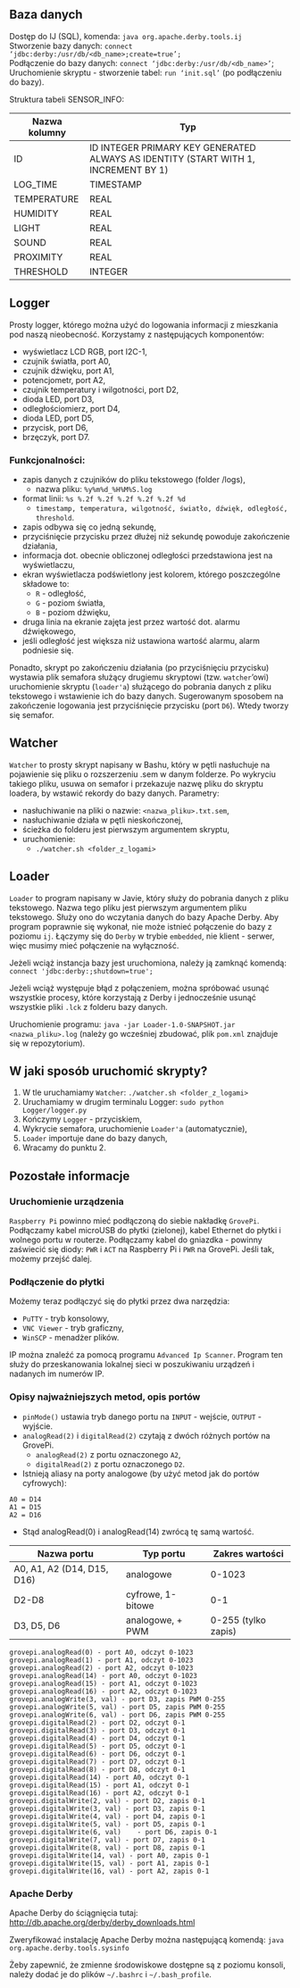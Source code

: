 ## Baza danych

Dostęp do IJ (SQL), komenda: `java org.apache.derby.tools.ij`  
Stworzenie bazy danych: `connect ‘jdbc:derby:/usr/db/<db_name>;create=true’;`  
Podłączenie do bazy danych: `connect ‘jdbc:derby:/usr/db/<db_name>’`;  
Uruchomienie skryptu - stworzenie tabel: `run ‘init.sql’` (po podłączeniu do bazy).

Struktura tabeli SENSOR_INFO:

Nazwa kolumny | Typ
--- | ---
ID | ID INTEGER PRIMARY KEY GENERATED ALWAYS AS IDENTITY (START WITH 1, INCREMENT BY 1)
LOG_TIME | TIMESTAMP
TEMPERATURE | REAL
HUMIDITY | REAL
LIGHT | REAL
SOUND | REAL
PROXIMITY | REAL
THRESHOLD | INTEGER

## Logger

Prosty logger, którego można użyć do logowania informacji z mieszkania pod naszą nieobecność. Korzystamy z następujących komponentów:
- wyświetlacz LCD RGB, port I2C-1,
- czujnik światła, port A0,
- czujnik dźwięku, port A1,
- potencjometr,	port A2,
- czujnik temperatury i wilgotności, port D2,
- dioda LED, port D3,
- odległościomierz,	port D4,
- dioda LED, port D5,
- przycisk, port D6,
- brzęczyk, port D7.

### Funkcjonalności:

- zapis danych z czujników do pliku tekstowego (folder /logs),
  - nazwa pliku: `%y%m%d_%H%M%S.log`
- format linii: `%s %.2f %.2f %.2f %.2f %.2f %d`
  - `timestamp, temperatura, wilgotność, światło, dźwięk, odległość, threshold`.
- zapis odbywa się co jedną sekundę,
- przyciśnięcie przycisku przez dłużej niż sekundę powoduje zakończenie działania,
- informacja dot. obecnie obliczonej odległości przedstawiona jest na wyświetlaczu,
- ekran wyświetlacza podświetlony jest kolorem, którego poszczególne składowe to:
  - `R` - odległość,
  - `G` - poziom światła,
  - `B` - poziom dźwięku,
- druga linia na ekranie zajęta jest przez wartość dot. alarmu dźwiękowego,
- jeśli odległość jest większa niż ustawiona wartość alarmu, alarm podniesie się.

Ponadto, skrypt po zakończeniu działania (po przyciśnięciu przycisku) wystawia plik semafora służący drugiemu skryptowi (tzw. `watcher`’owi) uruchomienie skryptu (`loader'a`) służącego do pobrania danych z pliku tekstowego i wstawienie ich do bazy danych. Sugerowanym sposobem na zakończenie logowania jest przyciśnięcie przycisku (port `D6`). Wtedy tworzy się semafor.

## Watcher

`Watcher` to prosty skrypt napisany w Bashu, który w pętli nasłuchuje na pojawienie się pliku o rozszerzeniu .sem w danym folderze. Po wykryciu takiego pliku, usuwa on semafor i przekazuje nazwę pliku do skryptu loadera, by wstawić rekordy do bazy danych. Parametry:
- nasłuchiwanie na pliki o nazwie: `<nazwa_pliku>.txt.sem`,
- nasłuchiwanie działa w pętli nieskończonej,
- ścieżka do folderu jest pierwszym argumentem skryptu,
- uruchomienie: 
  - `./watcher.sh <folder_z_logami>`

## Loader

`Loader` to program napisany w Javie, który służy do pobrania danych z pliku tekstowego. Nazwa tego pliku jest pierwszym argumentem pliku tekstowego. Służy ono do wczytania danych do bazy Apache Derby. Aby program poprawnie się wykonał, nie może istnieć połączenie do bazy z poziomu `ij`. Łączymy się do `Derby` w trybie `embedded`, nie klient - serwer, więc musimy mieć połączenie na wyłączność. 

Jeżeli wciąż instancja bazy jest uruchomiona, należy ją zamknąć komendą: `connect 'jdbc:derby:;shutdown=true';`

Jeżeli wciąż występuje błąd z połączeniem, można spróbować usunąć wszystkie procesy, które korzystają z Derby i jednocześnie usunąć wszystkie pliki `.lck` z folderu bazy danych.

Uruchomienie programu: `java -jar Loader-1.0-SNAPSHOT.jar <nazwa_pliku>.log` (należy go wcześniej zbudować, plik `pom.xml` znajduje się w repozytorium).

## W jaki sposób uruchomić skrypty?

1. W tle uruchamiamy `Watcher`: `./watcher.sh <folder_z_logami>`
2. Uruchamiamy w drugim terminalu Logger: `sudo python Logger/logger.py`
3. Kończymy `Logger` - przyciskiem,
4. Wykrycie semafora, uruchomienie `Loader'a` (automatycznie),
5. `Loader` importuje dane do bazy danych,
6. Wracamy do punktu 2.

## Pozostałe informacje

### Uruchomienie​ urządzenia

`Raspberry Pi` powinno mieć podłączoną do siebie nakładkę `GrovePi`. Podłączamy kabel microUSB do płytki (zielonej), kabel Ethernet do płytki i wolnego portu w routerze. Podłączamy kabel do gniazdka - powinny zaświecić się diody: `PWR` i `ACT` na Raspberry Pi i `PWR` na GrovePi. Jeśli tak, możemy przejść dalej.

### Podłączenie do płytki

Możemy teraz podłączyć się do płytki przez dwa narzędzia:
- `PuTTY` - tryb konsolowy,
- `VNC Viewer` - tryb graficzny,
- `WinSCP` - menadżer plików.

IP można znaleźć za pomocą programu `Advanced Ip Scanner`. Program ten służy do przeskanowania lokalnej sieci w poszukiwaniu urządzeń i nadanych im numerów IP.

###  Opisy najważniejszych metod, opis portów

- `pinMode()` ustawia tryb danego portu na `INPUT` - wejście, `OUTPUT` - wyjście.
- `analogRead(2)` i `digitalRead(2)` czytają z dwóch różnych portów na GrovePi.
  - `analogRead(2)` z portu oznaczonego `A2`,
  - `digitalRead(2)` z portu oznaczonego `D2`.
- Istnieją aliasy na porty analogowe (by użyć metod jak do portów cyfrowych):
```
A0 = D14
A1 = D15
A2 = D16
```
- Stąd analogRead(0) i analogRead(14) zwrócą tę samą wartość.

| Nazwa portu | Typ portu | Zakres wartości |
| --- | --- | --- | 
| A0, A1, A2 (D14, D15, D16) | analogowe | 0-1023
| D2-D8 | cyfrowe, 1-bitowe | 0-1
| D3, D5, D6 | analogowe, + PWM | 0-255 (tylko zapis)

```
grovepi.analogRead(0) - port A0, odczyt 0-1023
grovepi.analogRead(1) - port A1, odczyt 0-1023
grovepi.analogRead(2) - port A2, odczyt 0-1023
grovepi.analogRead(14) - port A0, odczyt 0-1023
grovepi.analogRead(15) - port A1, odczyt 0-1023
grovepi.analogRead(16) - port A2, odczyt 0-1023
grovepi.analogWrite(3, val) - port D3, zapis PWM 0-255
grovepi.analogWrite(5, val) - port D5, zapis PWM 0-255
grovepi.analogWrite(6, val) - port D6, zapis PWM 0-255
grovepi.digitalRead(2) - port D2, odczyt 0-1
grovepi.digitalRead(3) - port D3, odczyt 0-1
grovepi.digitalRead(4) - port D4, odczyt 0-1
grovepi.digitalRead(5) - port D5, odczyt 0-1
grovepi.digitalRead(6) - port D6, odczyt 0-1
grovepi.digitalRead(7) - port D7, odczyt 0-1
grovepi.digitalRead(8) - port D8, odczyt 0-1
grovepi.digitalRead(14) - port A0, odczyt 0-1
grovepi.digitalRead(15) - port A1, odczyt 0-1
grovepi.digitalRead(16) - port A2, odczyt 0-1
grovepi.digitalWrite(2, val) - port D2, zapis 0-1
grovepi.digitalWrite(3, val) - port D3, zapis 0-1
grovepi.digitalWrite(4, val) - port D4, zapis 0-1
grovepi.digitalWrite(5, val) - port D5, zapis 0-1
grovepi.digitalWrite(6, val)	- port D6, zapis 0-1
grovepi.digitalWrite(7, val) - port D7, zapis 0-1
grovepi.digitalWrite(8, val) - port D8, zapis 0-1
grovepi.digitalWrite(14, val) - port A0, zapis 0-1
grovepi.digitalWrite(15, val) - port A1, zapis 0-1
grovepi.digitalWrite(16, val) - port A2, zapis 0-1
```

### Apache Derby

Apache Derby do ściągnięcia tutaj: <http://db.apache.org/derby/derby_downloads.html>

Zweryfikować instalację Apache Derby można następującą komendą: `java org.apache.derby.tools.sysinfo`

Żeby zapewnić, że zmienne środowiskowe dostępne są z poziomu konsoli, należy dodać je do plików `~/.bashrc` i `~/.bash_profile`.